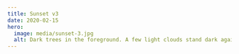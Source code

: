 ```yaml
---
title: Sunset v3
date: 2020-02-15
hero:
  image: media/sunset-3.jpg
  alt: Dark trees in the foreground. A few light clouds stand dark against the orange sky.
---
```

